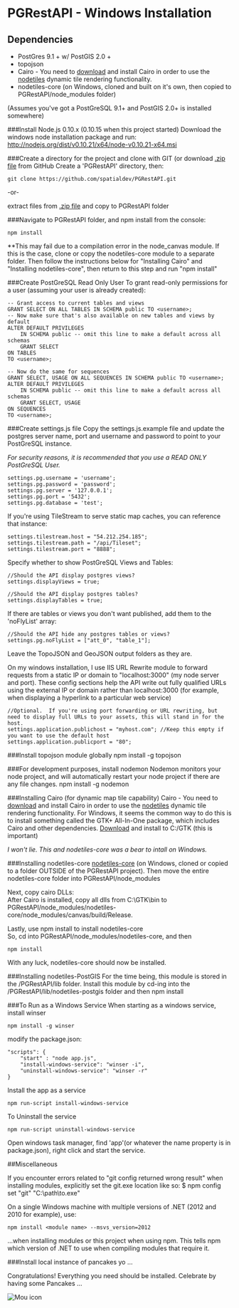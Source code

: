 PGRestAPI - Windows Installation
=========

## Dependencies

* PostGres 9.1 + w/ PostGIS 2.0 +
* topojson
* Cairo - You need to [download](http://www.gtk.org/download/index.php) and install Cairo in order to use the [nodetiles](https://github.com/nodetiles/nodetiles-core) dynamic tile rendering functionality.
* nodetiles-core (on Windows, cloned and built on it's own, then copied to PGRestAPI/node_modules folder)

(Assumes you've got a PostGreSQL 9.1+ and PostGIS 2.0+ is installed somewhere)

###Install Node.js 0.10.x (0.10.15 when this project started)
Download the windows node installation package and run: http://nodejs.org/dist/v0.10.21/x64/node-v0.10.21-x64.msi

###Create a directory for the project and clone with GIT (or download [.zip file](https://github.com/spatialdev/PGRestAPI/archive/docs.zip) from GitHub
Create a 'PGRestAPI' directory, then:
  
    git clone https://github.com/spatialdev/PGRestAPI.git

-or-

extract files from [.zip file](https://github.com/spatialdev/PGRestAPI/archive/docs.zip) and copy to PGRestAPI folder

###Navigate to PGRestAPI folder, and npm install
from the console:  

    npm install

**This may fail due to a compilation error in the node_canvas module.  If this is the case, clone or copy the nodetiles-core module to a separate folder.
Then follow the instructions below for "Installing Cairo" and "Installing nodetiles-core", then return to this step and run "npm install"

###Create PostGreSQL Read Only User
To grant read-only permissions for a user (assuming your user is already created):  

	-- Grant access to current tables and views
	GRANT SELECT ON ALL TABLES IN SCHEMA public TO <username>;
	-- Now make sure that's also available on new tables and views by default
	ALTER DEFAULT PRIVILEGES
		IN SCHEMA public -- omit this line to make a default across all schemas
		GRANT SELECT
	ON TABLES 
	TO <username>;

	-- Now do the same for sequences
	GRANT SELECT, USAGE ON ALL SEQUENCES IN SCHEMA public TO <username>;
	ALTER DEFAULT PRIVILEGES
		IN SCHEMA public -- omit this line to make a default across all schemas
		GRANT SELECT, USAGE
	ON SEQUENCES 
	TO <username>;

###Create settings.js file
Copy the settings.js.example file and update the postgres server name, port and username and password to point to your PostGreSQL instance.  

*For security reasons, it is recommended that you use a READ ONLY PostGreSQL User.*

	settings.pg.username = 'username';
	settings.pg.password = 'password';
	settings.pg.server = '127.0.0.1';
	settings.pg.port = '5432';
	settings.pg.database = 'test';

If you're using TileStream to serve static map caches, you can reference that instance:

	settings.tilestream.host = "54.212.254.185";
	settings.tilestream.path = "/api/Tileset";
	settings.tilestream.port = "8888";

Specify whether to show PostGreSQL Views and Tables:

	//Should the API display postgres views?
	settings.displayViews = true;

	//Should the API display postgres tables?
	settings.displayTables = true;

If there are tables or views you don't want published, add them to the 'noFlyList' array:

	//Should the API hide any postgres tables or views?
	settings.pg.noFlyList = ["att_0", "table_1"];


Leave the TopoJSON and GeoJSON output folders as they are.

On my windows installation, I use IIS URL Rewrite module to forward requests from a static IP or domain to "localhost:3000" (my node server and port).
These config sections help the API write out fully qualified URLs using the external IP or domain rather than localhost:3000 (for example, when displaying a hyperlink to a particular web service)

	//Optional.  If you're using port forwarding or URL rewriting, but need to display full URLs to your assets, this will stand in for the host.
	settings.application.publichost = "myhost.com"; //Keep this empty if you want to use the default host
	settings.application.publicport = "80";



###Install topojson module globally
    npm install -g topojson

###For development purposes, install nodemon
Nodemon monitors your node project, and will automatically restart your node project if there are any file changes.
	npm install -g nodemon


###Installing Cairo (for dynamic map tile capability)
Cairo - You need to [download](http://www.gtk.org/download/index.php) and install Cairo in order to use the [nodetiles](https://github.com/nodetiles/nodetiles-core) dynamic tile rendering functionality.
For Windows, it seems the common way to do this is to install something called the GTK+ All-In-One package, which includes Cairo and other dependencies.
[Download](http://ftp.gnome.org/pub/gnome/binaries/win64/gtk+/2.22/gtk+-bundle_2.22.1-20101229_win64.zip) and install to C:/GTK (this is important) 

*I won't lie.  This and nodetiles-core was a bear to intall on Windows.*


###Installing nodetiles-core
[nodetiles-core](https://github.com/nodetiles/nodetiles-core) (on Windows, cloned or copied to a folder OUTSIDE of the PGRestAPI project).
Then move the entire nodetiles-core folder into PGRestAPI/node_modules

Next, copy cairo DLLs:   
After Cairo is installed, copy all dlls from C:\GTK\bin to PGRestAPI/node_modules/nodetiles-core/node_modules/canvas/build/Release.

Lastly, use npm install to install nodetiles-core  
So, cd into PGRestAPI/node_modules/nodetiles-core, and then

	npm install


With any luck, nodetiles-core should now be installed.


###Installing nodetiles-PostGIS
For the time being, this module is stored in the /PGRestAPI/lib folder.
Install this module by cd-ing into the /PGRestAPI/lib/nodetiles-postgis folder and then
	npm install


###To Run as a Windows Service
When starting as a windows service, install winser
	
	npm install -g winser


modify the package.json:  

	"scripts": {
		"start" : "node app.js",
		"install-windows-service": "winser -i",
		"uninstall-windows-service": "winser -r"
	}

Install the app as a service
	
	npm run-script install-windows-service

To Uninstall the service

	npm run-script uninstall-windows-service

Open windows task manager, find 'app'(or whatever the name property is in package.json), right click and start the service.


##Miscellaneous

If you encounter errors related to "git config returned wrong result" when installing modules, explicitly set the git.exe location like so: $ npm config set "git" "C:\path\to.exe" 

On a single Windows machine with multiple versions of .NET (2012 and 2010 for example), use:

	npm install <module name> --msvs_version=2012

...when installing modules or this project when using npm.  This tells npm which version of .NET to use when compiling modules that require it.

###Install local instance of pancakes yo …

Congratulations!  Everything you need should be installed.  Celebrate by having some Pancakes …

![Mou icon](http://173.201.28.147/pgRESTAPI/chubbs.JPG)